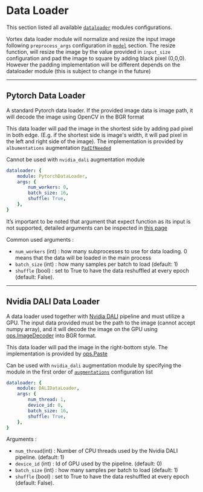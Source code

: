 # Data Loader

This section listed all available [`dataloader`](../user-guides/experiment_file_config.md#data-loader) modules configurations.

Vortex data loader module will normalize and resize the input image following `preprocess_args` configuration in [`model`](../user-guides/experiment_file_config.md#model) section. The resize function, will resize the image by the value provided in `input_size` configuration and pad the image to square by adding black pixel (0,0,0). However the padding implementation will be different depends on the dataloader module (this is subject to change in the future)

---

## Pytorch Data Loader

A standard Pytorch data loader. If the provided image data is image path, it will decode the image using OpenCV in the BGR format 

This data loader will pad the image in the shortest side by adding pad pixel in both edge. (E.g. if the shortest side is image's width, it will pad pixel in the left and right side of the image). The implementation is provided by `albumentations` augmentation [`PadIfNeeded`](https://albumentations.readthedocs.io/en/latest/api/augmentations.html#albumentations.augmentations.transforms.PadIfNeeded)

Cannot be used with `nvidia_dali` augmentation module

```yaml
dataloader: {
    module: PytorchDataLoader,
    args: {
        num_workers: 0,
        batch_size: 16,
        shuffle: True,
    },
}
```

It’s important to be noted that argument that expect function as its input is not supported, detailed arguments can be inspected in [this page](https://pytorch.org/docs/stable/data.html)

Common used arguments :

- `num_workers` (int) : how many subprocesses to use for data loading. 0 means that the data will be loaded in the main process
- `batch_size` (int) : how many samples per batch to load (default: 1)
- `shuffle` (bool) : set to True to have the data reshuffled at every epoch (default: False).

---

## Nvidia DALI Data Loader

A data loader used together with [Nvidia DALI](https://docs.nvidia.com/deeplearning/dali/user-guide/docs/) pipeline and must utilize a GPU. The input data provided must be the path to the image (cannot accept numpy array), and it will decode the image on the GPU using [ops.ImageDecoder](https://docs.nvidia.com/deeplearning/dali/user-guide/docs/supported_ops.html#nvidia.dali.ops.ImageDecoder) into BGR format.

This data loader will pad the image in the right-bottom style. The implementation is provided by [ops.Paste](https://docs.nvidia.com/deeplearning/dali/user-guide/docs/supported_ops.html#nvidia.dali.ops.Paste)

Can be used with `nvidia_dali` augmentation module by specifying the module in the first order of [`augmentations`](../user-guides/experiment_file_config/#dataset) configuration list

```yaml
dataloader: {
    module: DALIDataLoader,
    args: {
        num_thread: 1,
        device_id: 0,
        batch_size: 16,
        shuffle: True,
    },
}
```

Arguments :

- `num_thread`(int) : Number of CPU threads used by the Nvidia DALI pipeline. (default: 1)
- `device_id` (int) : Id of GPU used by the pipeline. (default: 0)
- `batch_size` (int) : how many samples per batch to load (default: 1)
- `shuffle` (bool) : set to True to have the data reshuffled at every epoch (default: False).
